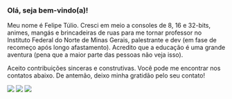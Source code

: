 ### Olá, seja bem-vindo(a)!

Meu nome é Felipe Túlio. Cresci em meio a consoles de 8, 16 e 32-bits, animes, mangás e brincadeiras de ruas para me tornar professor no Instituto Federal do Norte de Minas Gerais, palestrante e dev (em fase de recomeço após longo afastamento). Acredito que a educação é uma grande aventura (pena que a maior parte das pessoas não veja isso).
  
Aceito contribuições sinceras e construtivas. Você pode me encontrar nos contatos abaixo. De antemão, deixo minha gratidão pelo seu contato! 
<div>
<a href = "mailto:felipe.castro@ifnmg.edu.br"><img loading="lazy" src="https://img.shields.io/badge/Gmail-D14836?style=for-the-badge&logo=gmail&logoColor=white" target="_blank"></a>
<a href="https://www.linkedin.com/in/ftdcastro" target="_blank"><img loading="lazy" src="https://img.shields.io/badge/-LinkedIn-%230077B5?style=for-the-badge&logo=linkedin&logoColor=white" target="_blank"></a>
<a href="https://instagram.com/ftdcastro_" target="_blank"><img loading="lazy" src="https://img.shields.io/badge/-Instagram-%23E4405F?style=for-the-badge&logo=instagram&logoColor=white" target="_blank"></a>
</div>


<!--
### Algumas informações sobre mim

- Atualmente estou lecionando... Sistemas Operacionais, Programação de Sistemas Corporativos e Cultura Maker
- Atualmente estou aprendendo... Node.Js, Arduino e Finanças
- Procuro contribuir com a comunidade local... Coordenando projetos de ensino sobre educação básica para empresas da cidade onde resido

### Hi there, welcome! 👋

**ftdcastro/ftdcastro** is a ✨ _special_ ✨ repository because its `README.md` (this file) appears on your GitHub profile.

Here are some ideas to get you started:

- 🔭 I’m currently working on ...
- 🌱 I’m currently learning ...
- 👯 I’m looking to collaborate on ...
- 🤔 I’m looking for help with ...
- 💬 Ask me about ...
- 📫 How to reach me: ...
- 😄 Pronouns: ...
- ⚡ Fun fact: ...
-->
